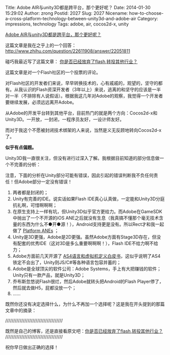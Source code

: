 Title: Adobe AIR与unity3D都是跨平台，那个更好呢？
Date: 2014-01-30 15:29:02
Author: zrong
Postid: 2027
Slug: 2027
Nicename: how-to-choose-a-cross-platform-technology-between-unity3d-and-adobe-air
Category: impressions, technology
Tags: adobe, air, cocos2d-x, unity

[Adobe
AIR与unity3D都是跨平台，那个更好呢？](http://zengrong.net/post/2027.htm)

这篇文章是我在之乎上的一个回答：
<http://www.zhihu.com/question/22611908/answer/22051811>

碰巧我最近写了这篇文章：
[你是否已经放弃了flash,转投其他行业？](http://zengrong.net/post/2025.htm)

这篇文章是对一个Flash社区的一个投票的评论。

对Flash社区的开发者们来说，早早转换技术的，心有戚戚的，观望的，坚守的都有。从我认识的Flash资深开发者（3年以上）来说，逃离的和坚守的应该是一半对一半（不排除有人说假话）。根据我这几年对Adobe的观察，我觉得一个开发者要继续发展，必须远远离开Adobe。

<!--more-->

从Adobe的开发平台转到其他平台，目前热门的就是两个方向：Cocos2d-x和Unity3D。一开放，一封闭，一程序员友好，一设计师友好。

而对于我这个不愿被封闭技术绑架的人来说，当然是义无反顾地转向Cocos2d-x了。

**似乎有点偏题。**

Unity3D我一直很关注，但没有进行过深入了解。我根据目前知道的部分信息做一个不完善的分析：

注意，下面的分析在Unity部分可能有错误，因此引起的错误判断我不负任何责任！但Adobe部分一定没有错误！

1.  两者都是封闭的；
2.  Unity有完善的IDE。说实话如果Flash
    IDE真心认真做，一定能和Unity3D分庭抗礼啊，可惜啊啊啊；
3.  在原生支持上一样有坑，但Unity3D似乎官方更给力。而Adobe在GameSDK中抛出了一个不开源的iOS
    ANE之后就没有生息（我真搞不懂那个毫无技术含量的东西为什么不●开●源！），Android支持更是没有。所以Rect才和我一起做了
    [Platform ANEs](http://zengrong.net/platform-anes) ；
4.  Unity是3D更强，Adobe是2D更强。虽然Adobe方面有Stage3D存在，但没有配套的优秀IDE（这对3D是多么重要啊啊啊！），Flash
    IDE不给力啊不给力；
5.  Adobe方面前几天开源了
    [AS4语言和虚拟机定义白皮书](http://cn.quick-x.com/)，这似乎说明了AS4铁定不会出了，Unity则JS/C\#等各种语言包容并蓄的；
6.  Adobe是全球顶尖的软件公司：Adobe
    Systems，手上有大把赚钱的软件；Unity只有一款产品，就是Unity3D；
7.  乔布斯忽悠说Flash很烂，然后Adobe就转头把Android的Flash
    Player停了，然后就去做H5，屁都没放一个；
8.  ……

既然你还没有决定选择什么，为什么不再加一个选择呢？这是我在开头提到的那篇文章中的摘录：

////////////////////////////////////  

既然是自己的博客，还是直接看原文吧：[你是否已经放弃了flash,转投其他行业？](http://zengrong.net/post/2025.htm)  
////////////////////////////////////

祝你早日做出正确的选择！

